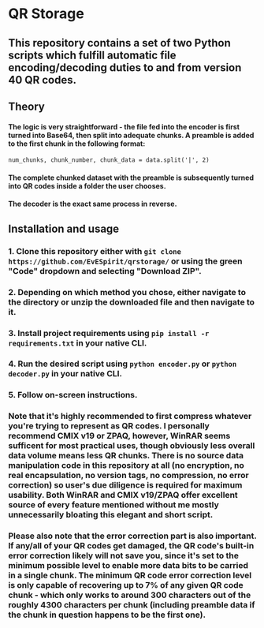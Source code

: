 # QR Storage

## This repository contains a set of two Python scripts which fulfill automatic file encoding/decoding duties to and from version 40 QR codes.

## Theory
#### The logic is very straightforward - the file fed into the encoder is first turned into Base64, then split into adequate chunks. A preamble is added to the first chunk in the following format:
```num_chunks, chunk_number, chunk_data = data.split('|', 2)```

#### The complete chunked dataset with the preamble is subsequently turned into QR codes inside a folder the user chooses.

#### The decoder is the exact same process in reverse.

## Installation and usage

### 1. Clone this repository either with ```git clone https://github.com/EvESpirit/qrstorage/``` or using the green "Code" dropdown and selecting "Download ZIP".
### 2. Depending on which method you chose, either navigate to the directory or unzip the downloaded file and then navigate to it.
### 3. Install project requirements using ```pip install -r requirements.txt``` in your native CLI.
### 4. Run the desired script using ```python encoder.py``` or ```python decoder.py``` in your native CLI.
### 5. Follow on-screen instructions.

### Note that it's highly recommended to first compress whatever you're trying to represent as QR codes. I personally recommend CMIX v19 or ZPAQ, however, WinRAR seems sufficent for most practical uses, though obviously less overall data volume means less QR chunks. There is no source data manipulation code in this repository at all (no encryption, no real encapsulation, no version tags, no compression, no error correction) so user's due diligence is required for maximum usability. Both WinRAR and CMIX v19/ZPAQ offer excellent source of every feature mentioned without me mostly unnecessarily bloating this elegant and short script.

### Please also note that the error correction part is also important. If any/all of your QR codes get damaged, the QR code's built-in error correction likely will not save you, since it's set to the minimum possible level to enable more data bits to be carried in a single chunk. The minimum QR code error correction level is only capable of recovering up to 7% of any given QR code chunk - which only works to around 300 characters out of the roughly 4300 characters per chunk (including preamble data if the chunk in question happens to be the first one).

